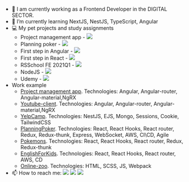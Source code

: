 - 👯 I am currently working as a Frontend Developer in the DIGITAL SECTOR.
- 🌱 I’m currently learning NextJS, NestJS, TypeScript, Angular
- :computer: My pet projects and study assignments
     - Project management app - <a target="_blank" href="[https://github.com/AleksandroSN/planing-poker](https://github.com/AleksandroSN/project-management-app)"><img src="https://img.shields.io/badge/GitHub-100000?style=for-the-badge&logo=github&logoColor=white"/></a>
    - Planning poker - <a target="_blank" href="https://github.com/AleksandroSN/planing-poker"><img src="https://img.shields.io/badge/GitHub-100000?style=for-the-badge&logo=github&logoColor=white"/></a>
    - First step in Angular - <a target="_blank" href="https://github.com/AleksandroSN/youtube-client"><img src="https://img.shields.io/badge/GitHub-100000?style=for-the-badge&logo=github&logoColor=white"/></a>
    - First step in React - <a target="_blank" href="https://github.com/AleksandroSN/aleksandrosn-react2021Q3"><img src="https://img.shields.io/badge/GitHub-100000?style=for-the-badge&logo=github&logoColor=white"/></a>
    - RSSchool FE 2021Q1 - <a target="_blank" href="https://github.com/AleksandroSN/RSSchool2021Q1"><img src="https://img.shields.io/badge/GitHub-100000?style=for-the-badge&logo=github&logoColor=white"/></a>
    - NodeJS - <a target="_blank" href="https://github.com/AleksandroSN/nodejs2021Q4-service"><img src="https://img.shields.io/badge/GitHub-100000?style=for-the-badge&logo=github&logoColor=white"/></a>
    - Udemy - <a target="_blank" href="https://github.com/AleksandroSN/Udemy"><img src="https://img.shields.io/badge/GitHub-100000?style=for-the-badge&logo=github&logoColor=white"/></a>
- Work example
    - [Project management app](https://angular-task-manager-fzh.netlify.app/). Technologies: Angular, Angular-router, Angular-material,NgRX 
    - [Youtube-client](https://aleksandrosn-youtube-client.netlify.app/). Technologies: Angular, Angular-router, Angular-material,NgRX  
    - [YelpCamp](http://yelpcamp-aleksandro.herokuapp.com/). Technologies: NestJS, EJS, Mongo, Sessions, Cookie, TailwindCSS
    - [PlanningPoker](https://softwarts-planning-poker.netlify.app/). Technologies: React, React Hooks, React router, Redux, Redux-thunk, Express, WebSocket, AWS, CI\CD, Agile
    - [Pokemons](https://silly-swirles-03775c.netlify.app/). Technologies: React, React Hooks, React router, Redux, Redux-thunk
    - [EnglishForKids](https://aleksandrosn-jsfe2021-english-4-kids.netlify.app/game). Technologies: React, React Hooks, React router, AWS, CD
    - [Online-zoo](https://aleksandrosn.github.io/RSSchool2021Q1/online-zoo/). Technologies: HTML, SCSS, JS, Webpack
- 📫 How to reach me:
<a target="_blank" href="https://t.me/Fergog"><img src="https://img.shields.io/badge/Telegram-000000?style=plastic&logo=Telegram&labelColor=black"/></a>
<a target="_blank" href="mailto:aleksandrosn.krd@gmail.com"><img src="https://img.shields.io/badge/Gmail-000000?style=plastic&logo=Gmail&labelColor=black"/></a>
<a target="_blank" href="https://www.codewars.com/users/AleksandroSN"><img src="https://www.codewars.com/users/AleksandroSN/badges/micro"/></a><br>

<!--
**AleksandroSN/AleksandroSN** is a ✨ _special_ ✨ repository because its `README.md` (this file) appears on your GitHub profile.

Here are some ideas to get you started:

- 🔭 I’m currently working on ...
- 🌱 I’m currently learning ...
- 👯 I’m looking to collaborate on ...
- 🤔 I’m looking for help with ...
- 💬 Ask me about ...
- 📫 How to reach me: ...
- 😄 Pronouns: ...
- ⚡ Fun fact: ...
-->
